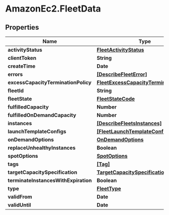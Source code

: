 # AmazonEc2.FleetData

## Properties

Name | Type | Description | Notes
------------ | ------------- | ------------- | -------------
**activityStatus** | [**FleetActivityStatus**](FleetActivityStatus.md) |  | [optional] 
**clientToken** | **String** |  | [optional] 
**createTime** | **Date** |  | [optional] 
**errors** | [**[DescribeFleetError]**](DescribeFleetError.md) |  | [optional] 
**excessCapacityTerminationPolicy** | [**FleetExcessCapacityTerminationPolicy**](FleetExcessCapacityTerminationPolicy.md) |  | [optional] 
**fleetId** | **String** |  | [optional] 
**fleetState** | [**FleetStateCode**](FleetStateCode.md) |  | [optional] 
**fulfilledCapacity** | **Number** |  | [optional] 
**fulfilledOnDemandCapacity** | **Number** |  | [optional] 
**instances** | [**[DescribeFleetsInstances]**](DescribeFleetsInstances.md) |  | [optional] 
**launchTemplateConfigs** | [**[FleetLaunchTemplateConfig]**](FleetLaunchTemplateConfig.md) |  | [optional] 
**onDemandOptions** | [**OnDemandOptions**](OnDemandOptions.md) |  | [optional] 
**replaceUnhealthyInstances** | **Boolean** |  | [optional] 
**spotOptions** | [**SpotOptions**](SpotOptions.md) |  | [optional] 
**tags** | [**[Tag]**](Tag.md) |  | [optional] 
**targetCapacitySpecification** | [**TargetCapacitySpecification**](TargetCapacitySpecification.md) |  | [optional] 
**terminateInstancesWithExpiration** | **Boolean** |  | [optional] 
**type** | [**FleetType**](FleetType.md) |  | [optional] 
**validFrom** | **Date** |  | [optional] 
**validUntil** | **Date** |  | [optional] 



